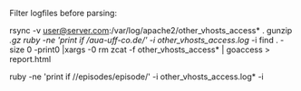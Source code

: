 Filter logfiles before parsing:

rsync -v user@server.com:/var/log/apache2/other_vhosts_access* .
gunzip *.gz
ruby -ne 'print if /aua-uff-co.de/' -i other_vhosts_access.log* -i
find . -size  0 -print0 |xargs -0 rm
zcat -f other_vhosts_access* | goaccess > report.html


ruby -ne 'print if /\/episodes\/episode/' -i other_vhosts_access.log* -i
